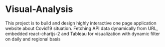 # Visual-Analysis
This project is to build and design highly interactive one page application website about Covid19 situation. Fetching API data dynamically from URL, embedded react-chartjs-2 and Tableau for visualization with dynamic filter on daily and regional basis


